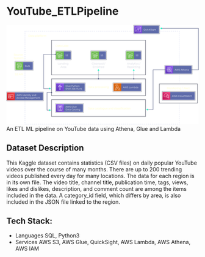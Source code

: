 # YouTube_ETLPipeline
![](image.png)
An ETL ML pipeline on YouTube data using Athena, Glue and Lambda
## Dataset Description
This Kaggle dataset contains statistics (CSV files) on daily popular YouTube videos over
the course of many months. There are up to 200 trending videos published every day
for many locations. The data for each region is in its own file. The video title, channel
title, publication time, tags, views, likes and dislikes, description, and comment count
are among the items included in the data. A category_id field, which differs by area, is
also included in the JSON file linked to the region.
## Tech Stack:
* Languages SQL, Python3
* Services AWS S3, AWS Glue, QuickSight, AWS Lambda, AWS Athena, AWS IAM
